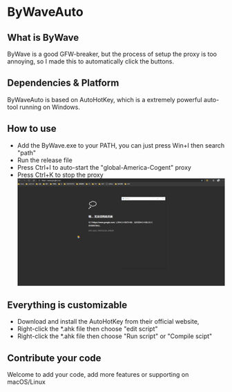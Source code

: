 # ByWaveAuto
## What is ByWave
ByWave is a good GFW-breaker, 
but the process of setup the proxy is too annoying, 
so I made this to automatically click the buttons. 
## Dependencies & Platform
ByWaveAuto is based on AutoHotKey, which is a extremely powerful auto-tool running on Windows. 
## How to use
- Add the ByWave.exe to your PATH, you can just press Win+I then search "path"
- Run the release file
- Press Ctrl+I to auto-start the "global-America-Cogent" proxy
- Press Ctrl+K to stop the proxy
![image](https://github.com/Kaiyan-Zhang/ByWaveAuto/blob/master/HowToUse.gif)
## Everything is customizable
- Download and install the AutoHotKey from their official website, 
- Right-click the *.ahk file then choose "edit script"
- Right-click the *.ahk file then choose "Run script" or "Compile scipt"
## Contribute your code
Welcome to add your code, add more features or supporting on macOS/Linux
